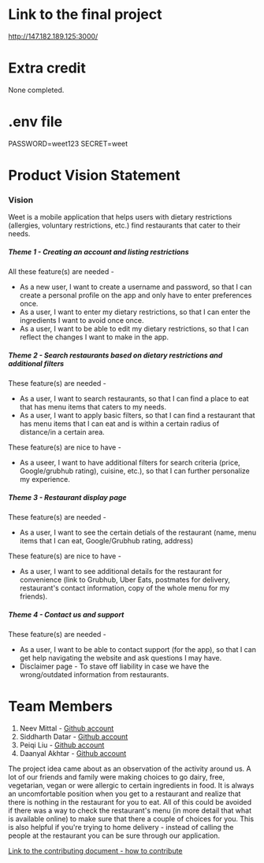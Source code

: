 # Link to the final project
http://147.182.189.125:3000/

# Extra credit
None completed.

# .env file
PASSWORD=weet123
SECRET=weet

# Product Vision Statement

### Vision
Weet is a mobile application that helps users with dietary restrictions (allergies, voluntary restrictions, etc.) find restaurants that cater to their needs. 

##### Theme 1 - Creating an account and listing restrictions

All these feature(s) are needed - 
* As a new user, I want to create a username and password, so that I can create a personal profile on the app and only have to enter preferences once. 
* As a user, I want to enter my dietary restrictions, so that I can enter the ingredients I want to avoid once once. 
* As a user, I want to be able to edit my dietary restrictions, so that I can reflect the changes I want to make in the app. 

##### Theme 2 - Search restaurants based on dietary restrictions and additional filters

These feature(s) are needed - 
* As a user, I want to search restaurants, so that I can find a place to eat that has menu items that caters to my needs. 
* As a user, I want to apply basic filters, so that I can find a restaurant that has menu items that I can eat and is within a certain radius of distance/in a certain area. 

These feature(s) are nice to have - 
* As a useer, I want to have additional filters for search criteria (price, Google/grubhub rating), cuisine, etc.), so that I can further personalize my experience. 

##### Theme 3 - Restaurant display page

These feature(s) are needed - 
* As a user, I want to see the certain detials of the restaurant (name, menu items that I can eat, Google/Grubhub rating, address)

These feature(s) are nice to have - 
* As a user, I want to see additional details for the restaurant for convenience (link to Grubhub, Uber Eats, postmates for delivery, restaurant's contact information, copy of the whole menu for my friends).

##### Theme 4 - Contact us and support

These feature(s) are needed - 
* As a user, I want to be able to contact support (for the app), so that I can get help navigating the website and ask questions I may have. 
* Disclaimer page - To stave off liability in case we have the wrong/outdated information from restaurants. 


# Team Members

1. Neev Mittal - [Github account](https://github.com/neevmittal)
1. Siddharth Datar - [Github account](https://github.com/SiddharthDatar)
1. Peiqi Liu - [Github account](https://github.com/leo20021210)
1. Daanyal Akhtar - [Github account](https://github.com/dakhtar1)

The project idea came about as an observation of the activity around us. A lot of our friends and family were making choices to go dairy, free, vegetarian, vegan or were allergic to certain ingredients in food. It is always an uncomfortable position when you get to a restaurant and realize that there is nothing in the restaurant for you to eat. All of this could be avoided if there was a way to check the restaurant's menu (in more detail that what is available online) to make sure that there a couple of choices for you. This is also helpful if you're trying to home delivery - instead of calling the people at the restaurant you can be sure through our application. 

[Link to the contributing document - how to contribute](./CONTRIBUTING.md)
